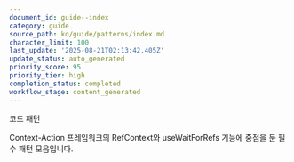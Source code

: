 ```yaml
---
document_id: guide--index
category: guide
source_path: ko/guide/patterns/index.md
character_limit: 100
last_update: '2025-08-21T02:13:42.405Z'
update_status: auto_generated
priority_score: 95
priority_tier: high
completion_status: completed
workflow_stage: content_generated
---
```

코드 패턴

Context-Action 프레임워크의 RefContext와 useWaitForRefs 기능에 중점을 둔 필수 패턴 모음입니다.
